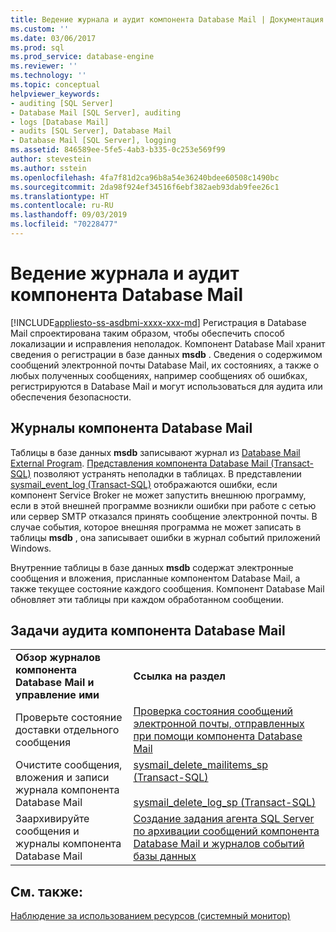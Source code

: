 ```yaml
---
title: Ведение журнала и аудит компонента Database Mail | Документация Майкрософт
ms.custom: ''
ms.date: 03/06/2017
ms.prod: sql
ms.prod_service: database-engine
ms.reviewer: ''
ms.technology: ''
ms.topic: conceptual
helpviewer_keywords:
- auditing [SQL Server]
- Database Mail [SQL Server], auditing
- logs [Database Mail]
- audits [SQL Server], Database Mail
- Database Mail [SQL Server], logging
ms.assetid: 846589ee-5fe5-4ab3-b335-0c253e569f99
author: stevestein
ms.author: sstein
ms.openlocfilehash: 4fa7f81d2ca96b8a54e36240bdee60508c1490bc
ms.sourcegitcommit: 2da98f924ef34516f6ebf382aeb93dab9fee26c1
ms.translationtype: HT
ms.contentlocale: ru-RU
ms.lasthandoff: 09/03/2019
ms.locfileid: "70228477"
---
```

# <a name="database-mail-log-and-audits"></a>Ведение журнала и аудит компонента Database Mail
[!INCLUDE[appliesto-ss-asdbmi-xxxx-xxx-md](../../includes/appliesto-ss-asdbmi-xxxx-xxx-md.md)]
  Регистрация в Database Mail спроектирована таким образом, чтобы обеспечить способ локализации и исправления неполадок. Компонент Database Mail хранит сведения о регистрации в базе данных **msdb** . Сведения о содержимом сообщений электронной почты Database Mail, их состояниях, а также о любых полученных сообщениях, например сообщениях об ошибках, регистрируются в Database Mail и могут использоваться для аудита или обеспечения безопасности.  
  
## <a name="database-mail-logs"></a>Журналы компонента Database Mail  
 Таблицы в базе данных **msdb** записывают журнал из [Database Mail External Program](../../relational-databases/database-mail/database-mail-external-program.md). [Представления компонента Database Mail (Transact-SQL)](../../relational-databases/system-catalog-views/database-mail-views-transact-sql.md) позволяют устранять неполадки в таблицах. В представлении [sysmail_event_log (Transact-SQL)](../../relational-databases/system-catalog-views/sysmail-event-log-transact-sql.md) отображаются ошибки, если компонент Service Broker не может запустить внешнюю программу, если в этой внешней программе возникли ошибки при работе с сетью или сервер SMTP отказался принять сообщение электронной почты. В случае события, которое внешняя программа не может записать в таблицы **msdb** , она записывает ошибки в журнал событий приложений Windows.  
  
 Внутренние таблицы в базе данных **msdb** содержат электронные сообщения и вложения, присланные компонентом Database Mail, а также текущее состояние каждого сообщения. Компонент Database Mail обновляет эти таблицы при каждом обработанном сообщении.  
  
## <a name="database-mail-auditing-tasks"></a>Задачи аудита компонента Database Mail  
  
|||  
|-|-|  
|**Обзор журналов компонента Database Mail и управление ими**|**Ссылка на раздел**|  
|Проверьте состояние доставки отдельного сообщения|[Проверка состояния сообщений электронной почты, отправленных при помощи компонента Database Mail](../../relational-databases/database-mail/check-the-status-of-e-mail-messages-sent-with-database-mail.md)|  
|Очистите сообщения, вложения и записи журнала компонента Database Mail|[sysmail_delete_mailitems_sp (Transact-SQL)](../../relational-databases/system-stored-procedures/sysmail-delete-mailitems-sp-transact-sql.md)<br /><br /> [sysmail_delete_log_sp (Transact-SQL)](../../relational-databases/system-stored-procedures/sysmail-delete-log-sp-transact-sql.md)|  
|Заархивируйте сообщения и журналы компонента Database Mail|[Создание задания агента SQL Server по архивации сообщений компонента Database Mail и журналов событий базы данных](../../relational-databases/database-mail/create-a-sql-server-agent-job-to-archive-database-mail-messages-and-event-logs.md)|  
  
## <a name="see-also"></a>См. также:  
 [Наблюдение за использованием ресурсов (системный монитор)](../../relational-databases/performance-monitor/monitor-resource-usage-system-monitor.md)  
  
  
